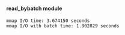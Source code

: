 #### read_bybatch module

```text
mmap I/O time: 3.674150 seconds
mmap I/O with batch time: 1.902829 seconds
```